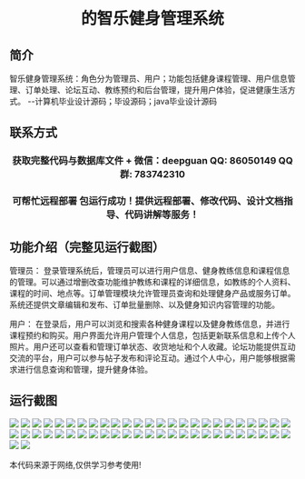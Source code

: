 <p><h1 align="center">的智乐健身管理系统</h1></p>

## 简介
智乐健身管理系统：角色分为管理员、用户；功能包括健身课程管理、用户信息管理、订单处理、论坛互动、教练预约和后台管理，提升用户体验，促进健康生活方式。    --计算机毕业设计源码；毕设源码；java毕业设计源码


## 联系方式
<p><h3 align="center">获取完整代码与数据库文件 + 微信：deepguan QQ: 86050149 QQ群: 783742310</h3></p>
<p><h3 align="center">可帮忙远程部署 包运行成功！提供远程部署、修改代码、设计文档指导、代码讲解等服务！</h3></p>

## 功能介绍（完整见运行截图）
管理员： 登录管理系统后，管理员可以进行用户信息、健身教练信息和课程信息的管理。可以通过增删改查功能维护教练和课程的详细信息，如教练的个人资料、课程的时间、地点等。订单管理模块允许管理员查询和处理健身产品或服务订单。系统还提供文章编辑和发布、订单批量删除、以及健身知识内容管理的功能。

用户： 在登录后，用户可以浏览和搜索各种健身课程以及健身教练信息，并进行课程预约和购买。用户界面允许用户管理个人信息，包括更新联系信息和上传个人照片。用户还可以查看和管理订单状态、收货地址和个人收藏。论坛功能提供互动交流的平台，用户可以参与帖子发布和评论互动。通过个人中心，用户能够根据需求进行信息查询和管理，提升健身体验。


## 运行截图
![](img/001.jpg)
![](img/002.jpg)
![](img/003.jpg)
![](img/004.jpg)
![](img/005.jpg)
![](img/006.jpg)
![](img/007.jpg)
![](img/008.jpg)
![](img/009.jpg)
![](img/010.jpg)
![](img/011.jpg)
![](img/012.jpg)
![](img/013.jpg)
![](img/014.jpg)
![](img/015.jpg)
![](img/016.jpg)
![](img/017.jpg)
![](img/018.jpg)
![](img/019.jpg)
![](img/020.jpg)
![](img/021.jpg)
![](img/022.jpg)
![](img/023.jpg)
![](img/024.jpg)
![](img/025.jpg)
![](img/026.jpg)
![](img/027.jpg)
![](img/028.jpg)
![](img/029.jpg)
![](img/030.jpg)
![](img/031.jpg)
![](img/032.jpg)
![](img/033.jpg)
![](img/034.jpg)
![](img/035.jpg)
![](img/036.jpg)
![](img/037.jpg)
![](img/038.jpg)
![](img/039.jpg)
![](img/040.jpg)
![](img/041.jpg)
![](img/042.jpg)
![](img/043.jpg)
![](img/044.jpg)
![](img/045.jpg)
![](img/046.jpg)
![](img/047.jpg)
![](img/048.jpg)
![](img/049.jpg)
![](img/050.jpg)
![](img/051.jpg)
![](img/052.jpg)

<p>本代码来源于网络,仅供学习参考使用!</p>
